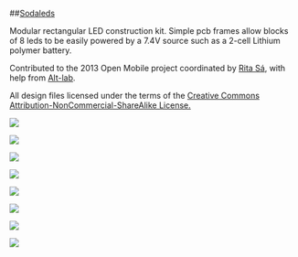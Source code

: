 ##[Sodaleds](http://www.tiago.co.nz/sodaleds.html)

Modular rectangular LED construction kit. Simple pcb frames allow blocks of 8 leds to be easily powered by a 7.4V source such as a 2-cell Lithium polymer battery.

Contributed to the 2013 Open Mobile project coordinated by [Rita Sá](http://www.rita-sa.com/index.html), with help from [Alt-lab](http://altlab.org/).

All design files licensed under the terms of the [Creative Commons Attribution-NonCommercial-ShareAlike License.](http://creativecommons.org/licenses/by-nc-sa/3.0/legalcode)

![](http://farm8.staticflickr.com/7396/10709512273_b15f752e4c_o.jpg)

![](http://farm4.staticflickr.com/3778/10709281685_e9c5e96e80_c.jpg)

![](http://farm8.staticflickr.com/7346/10709401335_fe8afc8981_c.jpg)

![](http://farm4.staticflickr.com/3804/10708499273_5062c3a12c_c.jpg)

![](http://farm4.staticflickr.com/3720/10708455343_434a0c9d5c_c.jpg)

![](http://farm3.staticflickr.com/2836/10708334054_a7f9dfbaa0_c.jpg)

![](http://farm6.staticflickr.com/5539/10708442093_f5db036b38_c.jpg)

![](http://farm8.staticflickr.com/7427/10709123915_65be112679_c.jpg)